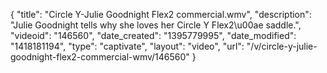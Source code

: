 {
    "title": "Circle Y-Julie Goodnight Flex2 commercial.wmv",
    "description": "Julie Goodnight tells why she loves her Circle Y Flex2\u00ae saddle.",
    "videoid": "146560",
    "date_created": "1395779995",
    "date_modified": "1418181194",
    "type": "captivate",
    "layout": "video",
    "url": "\/v\/circle-y-julie-goodnight-flex2-commercial-wmv\/146560"
}